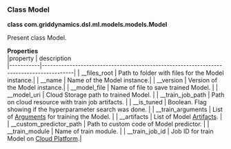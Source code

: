 ### Class Model

**class com.griddynamics.dsl.ml.models.models.Model**

Present class Model.

**Properties**  
|property   |  description                                                                           
|-----------|-----------------------------------------------------------------------------------------|
| __files_root |  Path to folder with files for the Model instance.|
| __name   |  Name of the Model instance.|
| __version | Version of the Model instance.|
| __model_file | Name of file to save trained Model. |
| __model_uri | Cloud Storage path to trained Model. |
| __train_job_path | Path on cloud resource with train job artifacts. |
| __is_tuned | Boolean. Flag showing if the hyperparameter search was done. |
| __train_arguments | List of [Arguments](https://github.com/griddynamics/ml-dsl/blob/master/docs/Arguments.md) for training the Model. |
| __artifacts | List of Model [Artifacts](https://github.com/griddynamics/ml-dsl/blob/master/docs/Artifact.md). |
| __custom_predictor_path | Path to custom code of Model predictor. |
| __train_module | Name of train module. |
| __train_job_id | Job ID for train Model on [Cloud Platform](https://github.com/griddynamics/ml-dsl/blob/master/docs/Platform.md).|
